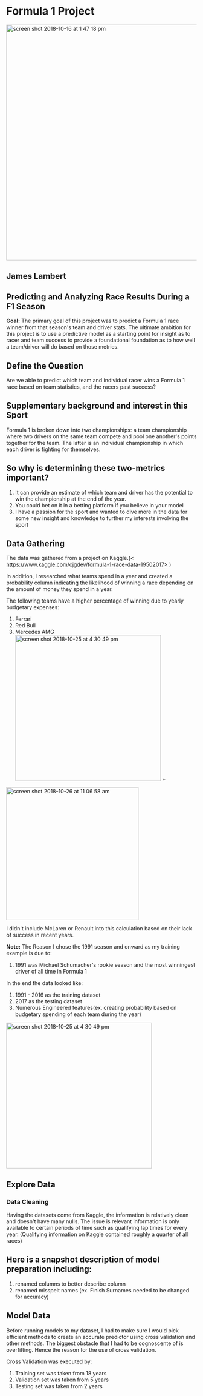 # Formula 1 Project

<img width="622" alt="screen shot 2018-10-16 at 1 47 18 pm" src="https://user-images.githubusercontent.com/34430819/47047205-cef95800-d14b-11e8-9e3f-532e9c6c61fb.png">

## James Lambert

## Predicting and Analyzing Race Results During a F1 Season

**Goal:** The primary goal of this project was to predict a Formula 1 race winner from that season's team and driver stats.  The ultimate ambition for this project is to use a predictive model as a starting point for insight as to racer and team success to provide a foundational foundation as to how well a team/driver will do based on those metrics.

## Define the Question

Are we able to predict which team and individual racer wins a Formula 1 race based on team statistics, and the racers past success?

## Supplementary background and interest in this Sport 

Formula 1 is broken down into two championships: a team championship where two drivers on the same team compete and pool one another's points together for the team.  The latter is an individual championship in which each driver is fighting for themselves.  

## So why is determining these two-metrics important?
1.  It can provide an estimate of which team and driver has the potential to win the championship at the end of the year.
2.  You could bet on it in a betting platform if you believe in your model
3.  I have a passion for the sport and wanted to dive more in the data for some new insight and knowledge to further my    interests involving the sport
  
## Data Gathering
The data was gathered from a project on Kaggle.(< https://www.kaggle.com/cjgdev/formula-1-race-data-19502017> )

In addition, I researched what teams spend in a year and created a probability column indicating the likelihood of winning a race depending on the amount of money they spend in a year.

The following teams have a higher percentage of winning due to yearly budgetary expenses:
1. Ferrari
2. Red Bull
3. Mercedes AMG
<img width="385" alt="screen shot 2018-10-25 at 4 30 49 pm" src="https://user-images.githubusercontent.com/34430819/47536133-6dd03380-d873-11e8-9320-da39801c7965.png"> +
<img width="350" alt="screen shot 2018-10-26 at 11 06 58 am" src="https://user-images.githubusercontent.com/34430819/47584667-0ae0aa00-d910-11e8-8b73-adbdb95838d4.png">

I didn't include McLaren or Renault into this calculation based on their lack of success in recent years.  
  
**Note:** The Reason I chose the 1991 season and onward as my training example is due to:

1. 1991 was Michael Schumacher's rookie season and the most winningest driver of all time in Formula 1

In the end the data looked like:
1. 1991 - 2016 as the training dataset
2. 2017 as the testing dataset
3. Numerous Engineered features(ex. creating probability based on budgetary spending of each team during the year)
<img width="385" alt="screen shot 2018-10-25 at 4 30 49 pm" src="https://user-images.githubusercontent.com/34430819/47536133-6dd03380-d873-11e8-9320-da39801c7965.png">

## Explore Data
### Data Cleaning

Having the datasets come from Kaggle, the information is relatively clean and doesn't have many nulls.  The issue is relevant information is only available to certain periods of time such as qualifying lap times for every year.  (Qualifying information on Kaggle contained roughly a quarter of all races)

## Here is a snapshot description of model preparation including:
1. renamed columns to better describe column 
2. renamed misspelt names (ex. Finish Surnames needed to be changed for accuracy)

## Model Data

Before running models to my dataset, I had to make sure I would pick efficient methods to create an accurate predictor using cross validation and other methods.  The biggest obstacle that I had to be cognoscente of is overfitting.  Hence the reason for the use of cross validation. 

Cross Validation was executed by:
1. Training set was taken from 18 years 
2. Validation set was taken from 5 years
3. Testing set was taken from 2 years



